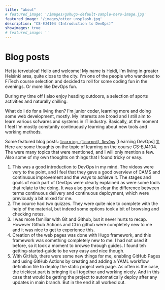 ```yaml
---
title: "about"
# featured_image: '/images/gohugo-default-sample-hero-image.jpg'
featured_image: '/images/otter_unsplash.jpg'
description: "CS-EJ4104 (Introduction to DevOps)"
showimages: true
# featured_image: ''
---
```

# Blog posts

Hei ja tervetuloa! Hello and welcome! My name is Heidi, I'm living in greater Helsinki area, quite close to the city. I'm one of the people who wandered to FiTech course selection and decided to roll for some coding fun in the evenings. Or more like DevOps fun. 

During my time off I also enjoy heading outdoors, a selection of sports activities and naturally chilling. 

What do I do for a living then? I'm junior coder, learning more and doing some web development, mostly. My interests are broad and I still aim to learn various sofwares and systems in IT industry. Basically, at the moment I feel I'm mostly constantly continuously learning about new tools and working methods.


Some featured blog posts:
[`learning (learned) DevOps`](https://cs-ej4104-fall-2020.github.io/post/learning/)
[Learning DevOps] [11]
Here are some thoughts on the topic of learning on the course CS-EJ4104. The were many topics that were mentioned, and I will only mention a few. Also some of my own thoughts on things that I found tricky or easy. 
1. This was a good introduction to DevOps in my mind. The videos were very to the point, and I feel that they gave a good overview of CAMS and continuous improvement and the ways to achieve it. The stages and goals of each part of DevOps were clearly explained as were some tools that relate to the doing. It was also good to clear the difference between terms continuous delivery and continuous deployment, which were previously a bit mixed for me. 
2. The cource had two quizzes. They were quite nice to complete with the help of the material, but indeed some options took a bit of browsing and checking notes. 
3. I was more familiar with Git and Github, but it never hurts to recap. However Github Actions and CI in github were completely new to me and it was nice to get to experience this. 
4. Creation of the web pages was done with Hugo framework, and this framework was something completely new to me. I had not used it before, so it took a moment to browse through guides. I found teh getting-started-guide to be very easy and nice though. 
5. With GitHub, there were some new things for me, enabling GitHub Pages and using GitHub Actions by creating and adding a YAML workflow definition file to deploy the static project web page. As often is the case, the trickiest part is bringing it all together and working nicely. And in this case that would be getting the project to automatically deploy after any updates in main branch. But in the end it all worked out. 

[11]: //post/learningDevOps/



